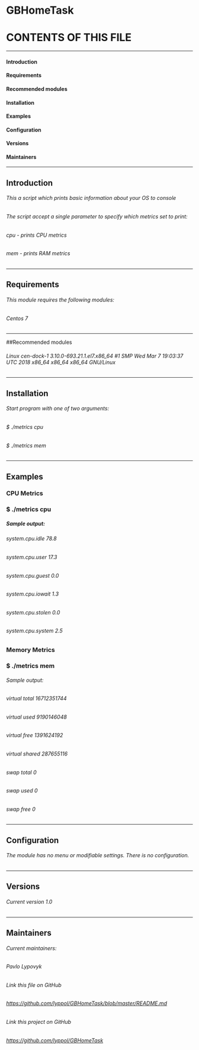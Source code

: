 # GBHomeTask
# CONTENTS OF THIS FILE
---------------------   
#### Introduction
#### Requirements
#### Recommended modules
#### Installation
#### Examples
#### Configuration
#### Versions
#### Maintainers
---------------------
## Introduction
###### This a script which prints basic information about your OS to console
###### The script accept a single parameter to specify which metrics set to print:
###### cpu - prints CPU metrics
###### mem - prints RAM metrics
---------------------
## Requirements 
###### This module requires the following modules:
###### Centos 7 
---------------------
##Recommended modules
###### Linux cen-dock-1 3.10.0-693.21.1.el7.x86_64 #1 SMP Wed Mar 7 19:03:37 UTC 2018 x86_64 x86_64 x86_64 GNU/Linux
---------------------
## Installation
###### Start program with one of two arguments:
###### $ ./metrics cpu
###### $ ./metrics mem
---------------------
## Examples
### CPU Metrics
### $ ./metrics cpu
##### Sample output:
###### system.cpu.idle 78.8
###### system.cpu.user 17.3
###### system.cpu.guest 0.0
###### system.cpu.iowait 1.3
###### system.cpu.stolen 0.0
###### system.cpu.system 2.5
### Memory Metrics
### $ ./metrics mem
###### Sample output:
###### virtual total 16712351744
###### virtual used 9190146048
###### virtual free 1391624192
###### virtual shared 287655116
###### swap total 0
###### swap used 0
###### swap free 0
---------------------
## Configuration
###### The module has no menu or modifiable settings. There is no configuration.
---------------------
## Versions
###### Current version 1.0
---------------------
## Maintainers
###### Current maintainers:
###### Pavlo Lypovyk
###### Link this file on GitHub
###### https://github.com/lyppol/GBHomeTask/blob/master/README.md
###### Link this project on GitHub
###### https://github.com/lyppol/GBHomeTask

